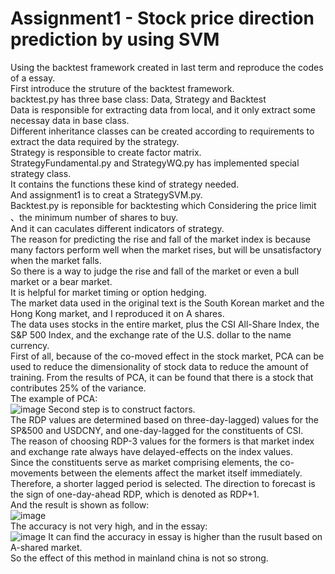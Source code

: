 # Assignment1 - Stock price direction prediction by using SVM
Using the backtest framework created in last term and reproduce the codes of a essay.  
First introduce the struture of the backtest framework.  
backtest.py has three base class: Data, Strategy and Backtest   
Data is responsible for extracting data from local, and it only extract some necessay data in base class.  
Different inheritance classes can be created according to requirements to extract the data required by the strategy.  
Strategy is responsible to create factor matrix.  
StrategyFundamental.py and StrategyWQ.py has implemented special strategy class.  
It contains the functions these kind of strategy needed.  
And assignment1 is to creat a StrategySVM.py.  
Backtest.py is reponsible for backtesting which Considering the price limit 、the minimum number of shares to buy.  
And it can caculates different indicators of strategy.  
The reason for predicting the rise and fall of the market index is because many factors perform well when the market rises, but will be unsatisfactory when the market falls.   
So there is a way to judge the rise and fall of the market or even a bull market or a bear market.  
It is helpful for market timing or option hedging.   
The market data used in the original text is the South Korean market and the Hong Kong market, and I reproduced it on A shares.  
The data uses stocks in the entire market, plus the CSI All-Share Index, the S&P 500 Index, and the exchange rate of the U.S. dollar to the name currency.  
First of all, because of the co-moved effect in the stock market, PCA can be used to reduce the dimensionality of stock data to reduce the amount of training. From the results of PCA, it can be found that there is a stock that contributes 25% of the variance.  
The example of PCA:  
![image](https://user-images.githubusercontent.com/78793744/111875726-2d3e5b00-89d6-11eb-8e9e-a92e17a7c060.png)
Second step is to construct factors.  
The RDP values are determined based on three-day-lagged) values for the SP&500 and USDCNY, and one-day-lagged for the constituents of CSI.  
The reason of choosing RDP-3 values for the formers is that market index and exchange rate always have delayed-effects on the index values.  
Since the constituents serve as market comprising elements, the co-movements between the elements affect the market itself immediately. 
Therefore, a shorter lagged period is selected. The direction to forecast is the sign of one-day-ahead RDP, which is denoted as RDP+1.  
And the result is shown as follow:  
![image](https://user-images.githubusercontent.com/78793744/111875626-cd47b480-89d5-11eb-826e-3898716ffe77.png)  
The accuracy is not very high, and in the essay:  
![image](https://user-images.githubusercontent.com/78793744/111875660-ef413700-89d5-11eb-9681-8dce6843ac15.png)
It can find the accuracy in essay is higher than the rusult based on A-shared market.  
So the effect of this method in mainland china is not so strong.  


